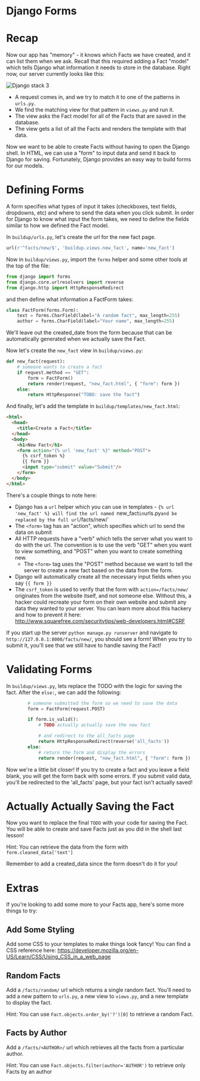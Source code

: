 Django Forms
============

# Recap
Now our app has "memory" - it knows which Facts we have created, and it can list
them when we ask. Recall that this required adding a Fact "model" which tells
Django what information it needs to store in the database. Right now, our 
server currently looks like this:

![Django stack 3](https://raw.githubusercontent.com/MissionBit/spring-2015-intermediate-web-python/master/img/django3.png)

* A request comes in, and we try to match it to one of the patterns in `urls.py`.
* We find the matching view for that pattern in `views.py` and run it.
* The view asks the Fact model for all of the Facts that are saved in the database.
* The view gets a list of all the Facts and renders the template with that data.

Now we want to be able to create Facts without having to open the Django shell.
In HTML, we can use a "form" to input data and send it back to Django for saving.
Fortunately, Django provides an easy way to build forms for our models. 

# Defining Forms
A form specifies what types of input it takes (checkboxes, text fields, dropdowns, etc)
and where to send the data when you click submit. In order for Django to know
what input the form takes, we need to define the fields similar to how we defined
the Fact model.

In `buildup/urls.py`, let's create the url for the new fact page.
```python
url(r'^facts/new/$', 'buildup.views.new_fact', name='new_fact')
```

Now in `buildup/views.py`, import the `forms` helper and some other tools at the top of the file:
```python
from django import forms
from django.core.urlresolvers import reverse
from django.http import HttpResponseRedirect
```
and then define what information a FactForm takes:
```python
class FactForm(forms.Form):
    text = forms.CharField(label="A random fact", max_length=255)
    author = forms.CharField(label="Your name", max_length=255)
```
We'll leave out the created_date from the form because that can be automatically
generated when we actually save the Fact.

Now let's create the `new_fact` view in `buildup/views.py`:
```python
def new_fact(request):
    # someone wants to create a fact
    if request.method == "GET":
        form = FactForm()
        return render(request, "new_fact.html", { "form": form })
    else:
        return HttpResponse("TODO: save the fact")
```

And finally, let's add the template in `buildup/templates/new_fact.html`:
```html
<html>
  <head>
    <title>Create a Fact</title>
  </head>
  <body>
    <h1>New Fact</h1>
    <form action="{% url 'new_fact' %}" method="POST">
      {% csrf_token %}
      {{ form }}
      <input type="submit" value="Submit"/>
    </form>
  </body>
</html>
```
There's a couple things to note here:
 * Django has a `url` helper which you can use in templates - `{% url 'new_fact' %} will find the url named `new_fact` in `urls.py` and be replaced by the full url `/facts/new/`
 * The `<form>` tag has an "action", which specifies which url to send the data on submit
 * All HTTP requests have a "verb" which tells the server what you want to do with the url. The convention is to use the verb "GET" when you want to view something, and "POST" when you want to create something new.
    * The `<form>` tag uses the "POST" method because we want to tell the server to create a new fact based on the data from the form.
 * Django will automatically create all the necessary input fields when you say `{{ form }}`
 * The `csrf_token` is used to verify that the form with `action=/facts/new/` originates from the website itself, and not someone else. Without this, a hacker could recreate your form on their own website and submit any data they wanted to your server. You can learn more about this hackery and how to prevent it here: http://www.squarefree.com/securitytips/web-developers.html#CSRF

If you start up the server `python manage.py runserver` and navigate to `http://127.0.0.1:8000/facts/new/`,
you should see a form! When you try to submit it, you'll see that we still have to handle saving the Fact!

# Validating Forms
In `buildup/views.py`, lets replace the TODO with the logic for saving the fact.
After the `else:`, we can add the following:
```python
        # someone submitted the form so we need to save the data
        form = FactForm(request.POST)

        if form.is_valid():
            # TODO actually actually save the new fact

            # and redirect to the all_facts page
            return HttpResponseRedirect(reverse('all_facts'))
        else:
            # return the form and display the errors
            return render(request, "new_fact.html", { "form": form })
```

Now we're a little bit closer! If you try to create a fact and you leave a field blank,
you will get the form back with some errors. If you submit valid data, you'll
be redirected to the 'all_facts' page, but your fact isn't actually saved!

# Actually Actually Saving the Fact
Now you want to replace the final `TODO` with your code for saving the Fact. You
will be able to create and save Facts just as you did in the shell last lesson!

Hint: You can retrieve the data from the form with `form.cleaned_data['text']`

Remember to add a created_data since the form doesn't do it for you!

# Extras
If you're looking to add some more to your Facts app, here's some more things to try:

## Add Some Styling
Add some CSS to your templates to make things look fancy! You can find a CSS
reference here: https://developer.mozilla.org/en-US/Learn/CSS/Using_CSS_in_a_web_page

## Random Facts
Add a `/facts/random/` url which returns a single random fact. You'll need to
add a new pattern to `urls.py`, a new view to `views.py`, and a new template to
display the fact.

Hint: You can use `Fact.objects.order_by('?')[0]` to retrieve a random Fact.

## Facts by Author
Add a `/facts/<AUTHOR>/` url which retrieves all the facts from a particular
author.

Hint: You can use `Fact.objects.filter(author='AUTHOR')` to retrieve only Facts by an author
